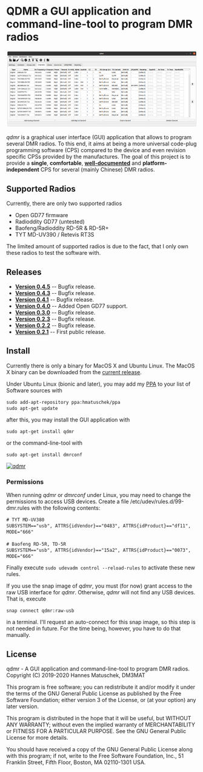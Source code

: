 # QDMR a GUI application and command-line-tool to program DMR radios

![qdmr channel editor](https://raw.githubusercontent.com/hmatuschek/qdmr/master/doc/fig/qdmr-channels.png "The qdmr CPS software.")

*qdmr* is a graphical user interface (GUI) application that allows to program several DMR radios.
To this end, it aims at being a more universal code-plug programming software (CPS) compared to the
device and even revision specific CPSs provided by the manufactures. The goal of this project is to
provide a **single**, **comfortable**, [**well-documented**](https://dm3mat.darc.de/qdmr/manual/) 
and **platform-independent** CPS for several (mainly Chinese) DMR radios.

## Supported Radios 
Currently, there are only two supported radios

  * Open GD77 firmware
  * Radioddity GD77 (untested)
  * Baofeng/Radioddity RD-5R & RD-5R+
  * TYT MD-UV390 / Retevis RT3S

The limited amount of supported radios is due to the fact, that I only own these radios to test
the software with.


## Releases
 * **[Version 0.4.5](https://github.com/hmatuschek/qdmr/releases/tag/v0.4.5)** -- Bugfix release.
 * **[Version 0.4.3](https://github.com/hmatuschek/qdmr/releases/tag/v0.4.3)** -- Bugfix release.
 * **[Version 0.4.1](https://github.com/hmatuschek/qdmr/releases/tag/v0.4.1)** -- Bugfix release.
 * **[Version 0.4.0](https://github.com/hmatuschek/qdmr/releases/tag/v0.4.0)** -- Added Open GD77 support.
 * **[Version 0.3.0](https://github.com/hmatuschek/qdmr/releases/tag/v0.3.0)** -- Bugfix release.
 * **[Version 0.2.3](https://github.com/hmatuschek/qdmr/releases/tag/v0.2.3)** -- Bugfix release.
 * **[Version 0.2.2](https://github.com/hmatuschek/qdmr/releases/tag/v0.2.2)** -- Bugfix release.
 * **[Version 0.2.1](https://github.com/hmatuschek/qdmr/releases/tag/v0.2.1)** -- First public release.


## Install
Currently there is only a binary for MacOS X and Ubuntu Linux. The MacOS X binary can be downloaded
from the [current release](https://github.com/hmatuschek/qdmr/releases/).

Under Ubuntu Linux (bionic and later), you may add my
[PPA](https://launchpad.net/~hmatuschek/+archive/ubuntu/ppa) to your list of Software sources with

    sudo add-apt-repository ppa:hmatuschek/ppa
    sudo apt-get update

after this, you may install the GUI application with

    sudo apt-get install qdmr

or the command-line-tool with

    sudo apt-get install dmrconf

[![qdmr](https://snapcraft.io//qdmr/badge.svg)](https://snapcraft.io/qdmr)

### Permissions
When running *qdmr* or *dmrconf* under Linux, you may need to change the permissions to access USB devices.  Create a file /etc/udev/rules.d/99-dmr.rules with the following contents:

    # TYT MD-UV380
    SUBSYSTEM=="usb", ATTRS{idVendor}=="0483", ATTRS{idProduct}=="df11", MODE="666"
    
    # Baofeng RD-5R, TD-5R
    SUBSYSTEM=="usb", ATTRS{idVendor}=="15a2", ATTRS{idProduct}=="0073", MODE="666"

Finally execute `sudo udevadm control --reload-rules` to activate these new rules.

If you use the snap image of *qdmr*, you must (for now) grant access to the raw USB interface for
*qdmr*. Otherwise, *qdmr* will not find any USB devices. That is, execute

    snap connect qdmr:raw-usb

in a terminal. I'll request an auto-connect for this snap image, so this step is not needed in
future. For the time being, however, you have to do that manually.

## License
qdmr - A GUI application and command-line-tool to program DMR radios.
Copyright (C) 2019-2020 Hannes Matuschek, DM3MAT

This program is free software; you can redistribute it and/or modify
it under the terms of the GNU General Public License as published by
the Free Software Foundation; either version 3 of the License, or
(at your option) any later version.

This program is distributed in the hope that it will be useful,
but WITHOUT ANY WARRANTY; without even the implied warranty of
MERCHANTABILITY or FITNESS FOR A PARTICULAR PURPOSE.  See the
GNU General Public License for more details.

You should have received a copy of the GNU General Public License along
with this program; if not, write to the Free Software Foundation, Inc.,
51 Franklin Street, Fifth Floor, Boston, MA 02110-1301 USA.
